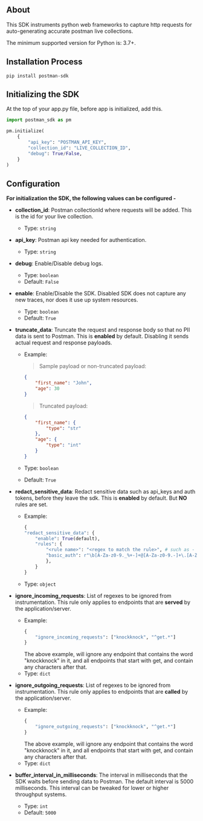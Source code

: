 ## About

This SDK instruments python web frameworks to capture http requests for auto-generating accurate postman live collections.

The minimum supported version for Python is: 3.7+.


## Installation Process

```
pip install postman-sdk
```


## Initializing the SDK

At the top of your app.py file, before app is initialized, add this.

```python
import postman_sdk as pm

pm.initialize(
    {
        "api_key": "POSTMAN_API_KEY",
        "collection_id": "LIVE_COLLECTION_ID",
        "debug": True/False,
    }
)
```


## Configuration

**For initialization the SDK, the following values can be configured -**


- **collection_id**: Postman collectionId where requests will be added. This is the id for your live collection.
  - Type: ```string```

- **api_key**: Postman api key needed for authentication. 
  - Type: ```string```

- **debug**: Enable/Disable debug logs.
  - Type: ```boolean```
  - Default: ```False```

- **enable**: Enable/Disable the SDK. Disabled SDK does not capture any new traces, nor does it use up system resources.
  - Type: ```boolean```
  - Default: ```True```

- **truncate_data**: Truncate the request and response body so that no PII data is sent to Postman. This is **enabled** by default. Disabling it sends actual request and response payloads.
  - Example: 
    > Sample payload or non-truncated payload:

    ```JSON
    {
        "first_name": "John",
        "age": 30
    }
    ```

    > Truncated payload:

    ```JSON
    {
        "first_name": {
            "type": "str"
        },
        "age": {
            "type": "int"
        }
    }
    ```
  - Type: ```boolean```
  - Default: ```True```

- **redact_sensitive_data**: Redact sensitive data such as api_keys and auth tokens, before they leave the sdk. This is **enabled** by default. But **NO** rules are set.
  - Example:
    ```python
    {
    "redact_sensitive_data": {
        "enable": True(default),
        "rules": {
            "<rule name>": "<regex to match the rule>", # such as -
            "basic_auth": r"\b[A-Za-z0-9._%+-]+@[A-Za-z0-9.-]+\.[A-Z|a-z]{2,7}\b",
            },
        }
    }
    ```
  - Type: ```object```

- **ignore_incoming_requests**: List of regexes to be ignored from instrumentation. This rule only applies to endpoints that are **served** by the application/server.
  - Example:
      ```python
      {
          "ignore_incoming_requests": ["knockknock", "^get.*"]
      }
      ```
      The above example, will ignore any endpoint that contains the word "knockknock" in it, and all endpoints that start with get, and contain any characters after that.
  - Type: ```dict```

- **ignore_outgoing_requests**: List of regexes to be ignored from instrumentation. This rule only applies to endpoints that are **called** by the application/server.
  - Example:
      ```python
      {
          "ignore_outgoing_requests": ["knockknock", "^get.*"]
      }
      ```
      The above example, will ignore any endpoint that contains the word "knockknock" in it, and all endpoints that start with get, and contain any characters after that.
  - Type: ```dict```

- **buffer_interval_in_milliseconds**: The interval in milliseconds that the SDK waits before sending data to Postman. The default interval is 5000 milliseconds. This interval can be tweaked for lower or higher throughput systems.
  - Type: ```int```
  - Default: ```5000```

